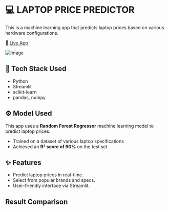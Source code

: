 # 💻 LAPTOP PRICE PREDICTOR
This is a machine learning app that predicts laptop prices based on various hardware configurations.

🚀 [Live App](https://laptoppricepredictor-7rtcgepzmigofzgimvja8d.streamlit.app/)

![Image](https://github.com/user-attachments/assets/449d7c38-bf16-4aac-862d-d8bd586c4dc3)


## 🧠 Tech Stack Used 
- Python
- Streamlit
- scikit-learn
- pandas, numpy
  
## ⚙️ Model Used

This app uses a **Random Forest Regressor** machine learning model to predict laptop prices.

- Trained on a dataset of various laptop specifications
- Achieved an **R² score of 90%** on the test set

## ✨ Features
- Predict laptop prices in real-time.
- Select from popular brands and specs.
- User-friendly interface via Streamlit.


## Result Comparison


